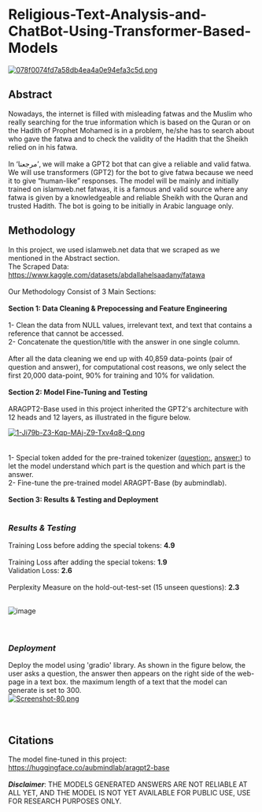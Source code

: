 # Religious-Text-Analysis-and-ChatBot-Using-Transformer-Based-Models
[![078f0074fd7a58db4ea4a0e94efa3c5d.png](https://i.postimg.cc/1tysbx6S/078f0074fd7a58db4ea4a0e94efa3c5d.png)](https://postimg.cc/GBgWs5qg)
## Abstract
Nowadays, the internet is filled with misleading fatwas and the Muslim who really searching for the true information which is based on the Quran or on the Hadith of Prophet Mohamed is in a problem, he/she has to search about who gave the fatwa and to check the validity of the Hadith that the Sheikh relied on in his fatwa.<br>
<br>
In ‘مرجعنا’, we will make a GPT2 bot that can give a reliable and valid fatwa. We will use transformers (GPT2) for the bot to give fatwa because we need it to give
“human-like” responses. The model will be mainly and initially trained on islamweb.net fatwas, it is a famous and valid source where any fatwa is given by a knowledgeable and reliable Sheikh with the Quran and trusted Hadith. The bot is going to be initially in Arabic language only.

## Methodology
In this project, we used islamweb.net data that we scraped as we mentioned in the Abstract section.<br>
The Scraped Data: https://www.kaggle.com/datasets/abdallahelsaadany/fatawa <br>
<br>
Our Methodology Consist of 3 Main Sections:<br>
<br>
**Section 1: Data Cleaning & Prepocessing and Feature Engineering**<br>
<br>
1- Clean the data from NULL values, irrelevant text, and text that contains a reference that cannot be accessed.<br>
2- Concatenate the question/title with the answer in one single column.<br>
<br>
After all the data cleaning we end up with 40,859 data-points (pair of question and answer), for computational cost reasons, we only select the first 20,000 data-point, 90% for training and 10% for validation.<br>
<br>
**Section 2: Model Fine-Tuning and Testing**<br>
<br>
ARAGPT2-Base used in this project inherited the GPT2's architecture with 12 heads and 12 layers, as illustrated in the figure below.<br>

[![1-Ji79b-Z3-Kqp-MAj-Z9-Txv4q8-Q.png](https://i.postimg.cc/fWtB187t/1-Ji79b-Z3-Kqp-MAj-Z9-Txv4q8-Q.png)](https://postimg.cc/Z0m8dFM4)
<br>
<br>
<br>
1- Special token added for the pre-trained tokenizer (<question:>, <answer:>) to let the model understand which part is the question and which part is the answer.<br>
2- Fine-tune the pre-trained model ARAGPT-Base (by aubmindlab).
<br>
<br>
**Section 3: Results & Testing and Deployment**<br>
<br>

### *Results & Testing*
Training Loss before adding the special tokens: **4.9**<br>
<br>
Training Loss after adding the special tokens: **1.9**<br>
Validation Loss: **2.6**<br>
<br>
Perplexity Measure on the hold-out-test-set (15 unseen questions): **2.3**
<br>
<br>

![image](https://github.com/Marje3na/Religious-Text-Analysis-and-ChatBot-Using-Transformer-Based-Models/assets/67977986/f3dcfbff-521e-491a-8948-06c6569eb3f8)
<br>
<br>
<br>
### *Deployment*
Deploy the model using 'gradio' library. As shown in the figure below, the user asks a question, the answer then appears on the right side of the web-page in a text box. the maximum length of a text that the model can generate is set to 300.<br>
[![Screenshot-80.png](https://i.postimg.cc/bvQfpzfM/Screenshot-80.png)](https://postimg.cc/8FP0bg5B)<br>
<br>
<br>
## Citations
The model fine-tuned in this project: https://huggingface.co/aubmindlab/aragpt2-base<br>
<br>
***Disclaimer***: THE MODELS GENERATED ANSWERS ARE NOT RELIABLE AT ALL YET, AND THE MODEL IS NOT YET AVAILABLE FOR PUBLIC USE, USE FOR RESEARCH PURPOSES ONLY.

